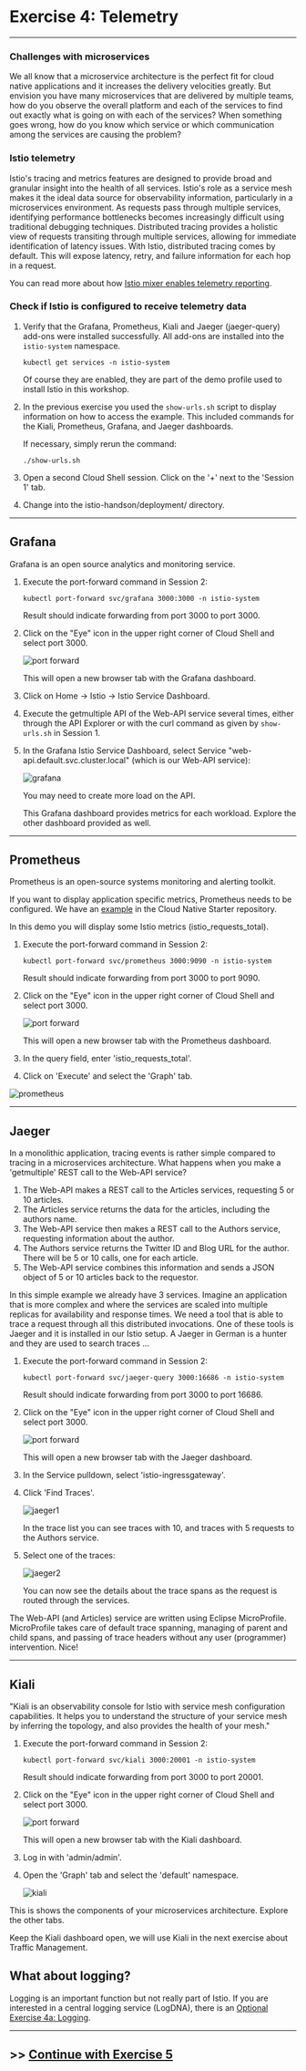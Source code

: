 # Exercise 4: Telemetry

---

### Challenges with microservices

We all know that a microservice architecture is the perfect fit for cloud native applications and it increases the delivery velocities greatly. But envision you have many microservices that are delivered by multiple teams, how do you observe the overall platform and each of the services to find out exactly what is going on with each of the services?  When something goes wrong, how do you know which service or which communication among the services are causing the problem?

### Istio telemetry

Istio's tracing and metrics features are designed to provide broad and granular insight into the health of all services. Istio's role as a service mesh makes it the ideal data source for observability information, particularly in a microservices environment. As requests pass through multiple services, identifying performance bottlenecks becomes increasingly difficult using traditional debugging techniques. Distributed tracing provides a holistic view of requests transiting through multiple services, allowing for immediate identification of latency issues. With Istio, distributed tracing comes by default. This will expose latency, retry, and failure information for each hop in a request.

You can read more about how [Istio mixer enables telemetry reporting](https://istio.io/docs/tasks/observability/gateways/#option-2-insecure-access-http).

### Check if Istio is configured to receive telemetry data

1. Verify that the Grafana, Prometheus, Kiali and Jaeger (jaeger-query) add-ons were installed successfully. All add-ons are installed into the `istio-system` namespace.

    ```
    kubectl get services -n istio-system
    ```

    Of course they are enabled, they are part of the demo profile used to install Istio in this workshop.

2. In the previous exercise you used the `show-urls.sh` script to display information on how to access the example. This included commands for the Kiali, Prometheus, Grafana, and Jaeger dashboards.

    If necessary, simply rerun the command:

    ```
    ./show-urls.sh
    ```

3. Open a second Cloud Shell session. Click on the '+' next to the 'Session 1' tab.

4. Change into the istio-handson/deployment/ directory.

---

## Grafana

Grafana is an open source analytics and monitoring service. 

1. Execute the port-forward command in Session 2:

   ```
   kubectl port-forward svc/grafana 3000:3000 -n istio-system
   ```

   Result should indicate forwarding from port 3000 to port 3000.

1. Click on the "Eye" icon in the upper right corner of Cloud Shell and select port 3000.

   ![port forward](../images/port-forward.png)

   This will open a new browser tab with the Grafana dashboard.

1. Click on Home -> Istio -> Istio Service Dashboard.

1. Execute the getmultiple API of the Web-API service several times, either through the API Explorer or with the curl command as given by `show-urls.sh` in Session 1.

1. In the Grafana Istio Service Dashboard, select Service "web-api.default.svc.cluster.local" (which is our Web-API service):

    ![grafana](../images/grafana.png)

    You may need to create more load on the API.

    This Grafana dashboard provides metrics for each workload. Explore the other dashboard provided as well.

---

## Prometheus

Prometheus is an open-source systems monitoring and alerting toolkit.

If you want to display application specific metrics, Prometheus needs to be configured. We have an [example](https://github.com/IBM/cloud-native-starter/blob/master/documentation/DemoMetrics.md#demo-metrics) in the Cloud Native Starter repository.

In this demo you will display some Istio metrics (istio_requests_total).

1. Execute the port-forward command in Session 2:

   ```
   kubectl port-forward svc/prometheus 3000:9090 -n istio-system
   ```

   Result should indicate forwarding from port 3000 to port 9090.

1. Click on the "Eye" icon in the upper right corner of Cloud Shell and select port 3000.

   ![port forward](../images/port-forward.png)

   This will open a new browser tab with the Prometheus dashboard.

1. In the query field, enter 'istio_requests_total'.

1. Click on 'Execute' and select the 'Graph' tab.

![prometheus](../images/prometheus.png)

---

## Jaeger

In a monolithic application, tracing events is rather simple compared to tracing in a microservices architecture. 
What happens when you make a 'getmultiple' REST call to the Web-API service? 
1. The Web-API makes a REST call to the Articles services, requesting 5 or 10 articles.
2. The Articles service returns the data for the articles, including the authors name.
3. The Web-API service then makes a REST call to the Authors service, requesting information about the author.
4. The Authors service returns the Twitter ID and Blog URL for the author. There will be 5 or 10 calls, one for each article.
5. The Web-API service combines this information and sends a JSON object of 5 or 10 articles back to the requestor.

In this simple example we already have 3 services. Imagine an application that is more complex and where the services are scaled into multiple replicas for availability and response times. We need a tool that is able to trace a request through all this distributed invocations. One of these tools is Jaeger and it is installed in our Istio setup. A Jaeger in German is a hunter and they are used to search traces ...

1. Execute the port-forward command in Session 2:

   ```
   kubectl port-forward svc/jaeger-query 3000:16686 -n istio-system
   ```

   Result should indicate forwarding from port 3000 to port 16686.

1. Click on the "Eye" icon in the upper right corner of Cloud Shell and select port 3000.

   ![port forward](../images/port-forward.png)

   This will open a new browser tab with the Jaeger dashboard.

1. In the Service pulldown, select 'istio-ingressgateway'.

1. Click 'Find Traces'.

   ![jaeger1](../images/jaeger1.png)

    In the trace list you can see traces with 10, and traces with 5 requests to the Authors service.

1. Select one of the traces:

    ![jaeger2](../images/jaeger2.png)

    You can now see the details about the trace spans as the request is routed through the services.

The Web-API (and Articles) service are written using Eclipse MicroProfile. MicroProfile takes care of default trace spanning, managing of parent and child spans, and passing of trace headers without any user (programmer) intervention. Nice!

---

## Kiali

"Kiali is an observability console for Istio with service mesh configuration capabilities. It helps you to understand the structure of your service mesh by inferring the topology, and also provides the health of your mesh."

1. Execute the port-forward command in Session 2:

   ```
   kubectl port-forward svc/kiali 3000:20001 -n istio-system
   ```

   Result should indicate forwarding from port 3000 to port 20001.

1. Click on the "Eye" icon in the upper right corner of Cloud Shell and select port 3000.

   ![port forward](../images/port-forward.png)

   This will open a new browser tab with the Kiali dashboard.
   
1. Log in with 'admin/admin'.

1. Open the 'Graph' tab and select the 'default' namespace.

    ![kiali](../images/kiali.png)

This is shows the components of your microservices architecture. Explore the other tabs.

Keep the Kiali dashboard open, we will use Kiali in the next exercise about Traffic Management.

## What about logging?

Logging is an important function but not really part of Istio. If you are interested in a central logging service (LogDNA), there is an [Optional Exercise 4a: Logging](exercise4a.md).

---

## >> [Continue with Exercise 5](exercise5.md)

